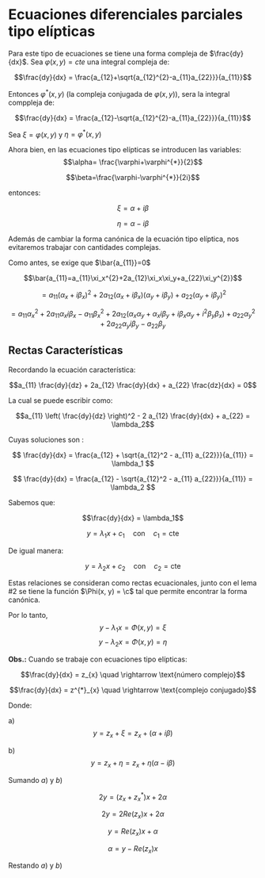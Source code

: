 # Ecuaciones diferenciales parciales tipo elípticas

Para este tipo de ecuaciones se tiene una forma compleja de $\frac{dy}{dx}$. Sea $\varphi(x,y)=cte$ una integral compleja de:

$$\frac{dy}{dx} = \frac{a_{12}+\sqrt{a_{12}^{2}-a_{11}a_{22}}}{a_{11}}$$

Entonces $\varphi^{*}(x,y)$ (la compleja conjugada de $\varphi(x,y)$), sera la integral comppleja de:

$$\frac{dy}{dx} = \frac{a_{12}-\sqrt{a_{12}^{2}-a_{11}a_{22}}}{a_{11}}$$

Sea $\xi=\varphi(x,y)$ y $\eta=\varphi^{*}(x,y)$ 

Ahora bien, en las ecuaciones tipo elípticas se introducen las variables: 
$$\alpha= \frac{\varphi+\varphi^{*}}{2}$$

$$\beta=\frac{\varphi-\varphi^{*}}{2i}$$

entonces:

$$\xi=\alpha + i\beta$$

$$\eta= \alpha-i\beta$$

Además de cambiar la forma canónica de la ecuación tipo elíptica, nos evitaremos trabajar con cantidades complejas.

Como antes, se exige que $\bar{a_{11}}=0$

$$\bar{a_{11}=a_{11}\xi_x^{2}+2a_{12}\xi_x\xi_y+a_{22}\xi_y^{2}}$$

$$=a_{11}(\alpha_x+ i\beta_x)^{2} +2a_{12}(\alpha_x+ i\beta_x)(\alpha_y+ i\beta_y)+a_{22}(\alpha_y+ i\beta_y)^{2}$$

$$=a_{11}\alpha_x^{2}+2a_{11}\alpha_x i\beta_x-a_{11}\beta_x^{2}+2a_{12}(\alpha_x \alpha_y + \alpha_x i \beta_y+ i \beta_x \alpha_y + i^{2} \beta_y \beta_x)+a_{22}\alpha_y^{2}+ 2a_{22}\alpha_y i \beta_y - a_{22}\beta_y$$

## Rectas Características

Recordando la ecuación característica:

$$a_{11} \frac{dy}{dz} + 2a_{12} \frac{dy}{dx} + a_{22} \frac{dz}{dx} = 0$$

La cual se puede escribir como:

$$a_{11} \left( \frac{dy}{dz} \right)^2 - 2 a_{12} \frac{dy}{dx} + a_{22} = \lambda_2$$

Cuyas soluciones son :

$$
\frac{dy}{dx} = \frac{a_{12} + \sqrt{a_{12}^2 - a_{11} a_{22}}}{a_{11}} = \lambda_1
$$

$$
\frac{dy}{dx} = \frac{a_{12} - \sqrt{a_{12}^2 - a_{11} a_{22}}}{a_{11}} = \lambda_2
$$

Sabemos que:

$$\frac{dy}{dx} = \lambda_1$$

$$y = \lambda_1 x + c_1 \quad \text{con} \quad c_1 = \text{cte}$$

De igual manera:

$$y = \lambda_2 x + c_2 \quad \text{con} \quad c_2 = \text{cte}$$

Estas relaciones se consideran como rectas ecuacionales, junto con el
lema #2 se tiene la función $\Phi(x, y) = \c$ tal que permite encontrar
la forma canónica.

Por lo tanto, $$y - \lambda_1 x = \Phi(x,y) = \xi$$
$$y - \lambda_2 x = \Phi(x,y) = \eta$$

**Obs.:** Cuando se trabaje con ecuaciones tipo elípticas:

$$\frac{dy}{dx} = z_{x} \quad \rightarrow \text{número complejo}$$

$$\frac{dy}{dx} = z^{*}_{x} \quad \rightarrow \text{complejo conjugado}$$

Donde:

a) $$y = z_x + \xi =  z_x + (\alpha + i\beta)$$

b) $$y = z_x + \eta =  z_x + \eta (\alpha - i\beta)$$

Sumando $a)$ y $b)$

$$2y = (z_x + z^*_x) x + 2\alpha$$

$$2y = 2{Re}(z_x) x + 2\alpha$$

$$y = {Re}(z_x) x + \alpha$$

$$\alpha= y - {Re}(z_x) x$$

Restando $a)$ y $b)$
